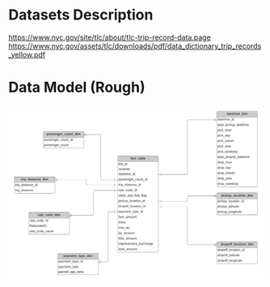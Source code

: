 # Datasets Description
https://www.nyc.gov/site/tlc/about/tlc-trip-record-data.page
https://www.nyc.gov/assets/tlc/downloads/pdf/data_dictionary_trip_records_yellow.pdf

# Data Model (Rough)
![Datamodel](data_model.jpeg)

